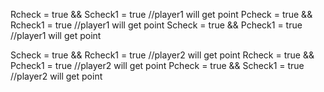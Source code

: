 Rcheck = true && Scheck1 = true //player1 will get point
Pcheck = true && Rcheck1 = true //player1 will get point
Scheck = true && Pcheck1 = true //player1 will get point

Scheck = true && Rcheck1 = true //player2 will get point
Rcheck = true && Pcheck1 = true //player2 will get point
Pcheck = true && Scheck1 = true //player2 will get point